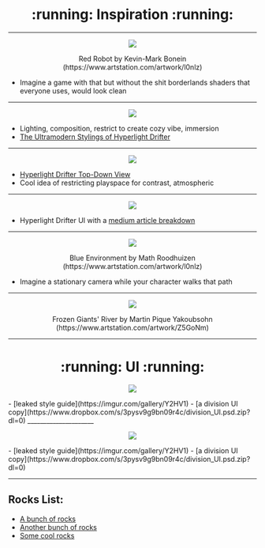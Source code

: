 <h1 align="center"> :running: Inspiration :running: </a> </h1>

_____________________________________________________________________________________________

<p align="center">
<img src="https://user-images.githubusercontent.com/44952272/48558028-56e5a400-e93c-11e8-8c94-ab3dcabd5caf.jpg">
</a>
</p>

<p align="center">Red Robot by Kevin-Mark Bonein (https://www.artstation.com/artwork/l0nlz) </p>

- Imagine a game with that but without the shit borderlands shaders that everyone uses, would look clean
_____________________

<p align="center">
<img src="https://user-images.githubusercontent.com/44952272/48557723-9f509200-e93b-11e8-9899-1f625dd7b96f.gif">
</a>
</p>

- Lighting, composition, restrict to create cozy vibe, immersion
- [The Ultramodern Stylings of Hyperlight Drifter](http://www.gamasutra.com/blogs/KrisLigman/20131030/203652/The_ultramodern_stylings_of_Hyper_Light_Drifter.php)
_____________________

<p align="center">
<img src="https://user-images.githubusercontent.com/44952272/48557568-3f59eb80-e93b-11e8-9245-35a43e3d6e39.jpg">
</a>
</p>

- [Hyperlight Drifter Top-Down View](https://shutupndraw.com/2018/02/05/pixel-part-2-top-view-hyper-light-drifter/)
- Cool idea of restricting playspace for contrast, atmospheric

_____________________

<p align="center">
<img src="https://user-images.githubusercontent.com/44952272/48557451-e38f6280-e93a-11e8-9d14-359cc63704c3.jpeg">
</a>
</p>

- Hyperlight Drifter UI with a [medium article breakdown](https://medium.com/the-space-ape-games-experience/hyper-light-drifter-ui-breakdown-c2d9cfe0a192)
_____________________

<p align="center">
<img src="https://user-images.githubusercontent.com/44952272/48557203-3a486c80-e93a-11e8-9f8e-caf1dde4c353.jpg">
</a>
</p>

<p align="center">Blue Environment by Math Roodhuizen (https://www.artstation.com/artwork/l0nlz) </p>

- Imagine a stationary camera while your character walks that path

_____________________

<p align="center">
<img src="https://user-images.githubusercontent.com/44952272/48572523-c28c3900-e95d-11e8-94b1-e713821a8982.png">
</a>
</p>

<p align="center">Frozen Giants' River by Martin Pique Yakoubsohn (https://www.artstation.com/artwork/Z5GoNm) </p>

_____________________

<h1 align="center"> :running: UI :running: </a> </h1>

<p align="center">
<img src="https://user-images.githubusercontent.com/44952272/48619817-d2555d00-e9f1-11e8-9364-3211f702915d.png">
</a>
</p>
- [leaked style guide](https://imgur.com/gallery/Y2HV1)
- [a division UI copy](https://www.dropbox.com/s/3pysv9g9bn09r4c/division_UI.psd.zip?dl=0)
_____________________

<p align="center">
<img src="https://user-images.githubusercontent.com/44952272/48619817-d2555d00-e9f1-11e8-9364-3211f702915d.png">
</a>
</p>
- [leaked style guide](https://imgur.com/gallery/Y2HV1)
- [a division UI copy](https://www.dropbox.com/s/3pysv9g9bn09r4c/division_UI.psd.zip?dl=0)

_____________________
## Rocks List:
- [A bunch of rocks](https://www.pinterest.com.au/lyee787/rocks2/)
- [Another bunch of rocks](https://www.pinterest.com.au/PolygonalMind/interesting-rock-formations-references/)
- [Some cool rocks](https://www.pinterest.com.au/pin/503347695849258338/)

